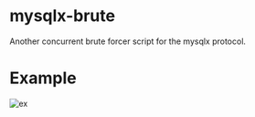 # mysqlx-brute
Another concurrent brute forcer script for the mysqlx protocol. 

# Example
![ex](https://i.imgur.com/QEsaHLj.png)
